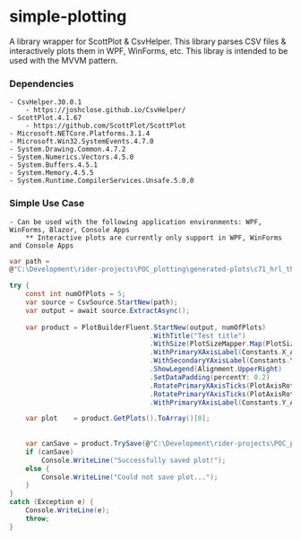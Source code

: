 # simple-plotting
A library wrapper for ScottPlot &amp; CsvHelper. This library parses CSV files &amp; interactively plots them in WPF, WinForms, etc. This libray is intended to be used with the MVVM pattern.

### Dependencies
    - CsvHelper.30.0.1
        - https://joshclose.github.io/CsvHelper/
    - ScottPlot.4.1.67
        - https://github.com/ScottPlot/ScottPlot
    - Microsoft.NETCore.Platforms.3.1.4
    - Microsoft.Win32.SystemEvents.4.7.0
    - System.Drawing.Common.4.7.2
    - System.Numerics.Vectors.4.5.0
	- System.Buffers.4.5.1
	- System.Memory.4.5.5
	- System.Runtime.CompilerServices.Unsafe.5.0.0

### Simple Use Case
    - Can be used with the following application environments: WPF, WinForms, Blazor, Console Apps
        ** Interactive plots are currently only support in WPF, WinForms and Console Apps

```cs
var path =
@"C:\Development\rider-projects\POC_plotting\generated-plots\c71_hrl_therm_cycling_9222023_92144_AM.csv";

try {
	const int numOfPlots = 5;
	var source = CsvSource.StartNew(path);
	var output = await source.ExtractAsync();
	
	var product = PlotBuilderFluent.StartNew(output, numOfPlots)
	                               .WithTitle("Test title")
	                               .WithSize(PlotSizeMapper.Map(PlotSize.s1024x768))
	                               .WithPrimaryXAxisLabel(Constants.X_AXIS_LABEL_DATE_TIME)
	                               .WithSecondaryYAxisLabel(Constants.Y_AXIS_LABEL_RH)
	                               .ShowLegend(Alignment.UpperRight)
	                               .SetDataPadding(percentY: 0.2)
	                               .RotatePrimaryXAxisTicks(PlotAxisRotationMapper.Map(PlotAxisRotation.Zero))
	                               .RotatePrimaryYAxisTicks(PlotAxisRotationMapper.Map(PlotAxisRotation.Zero))
	                               .WithPrimaryYAxisLabel(Constants.Y_AXIS_LABEL_TEMP).FinalizeConfiguration().Produce();

	var plot    = product.GetPlots().ToArray()[0];
	
	
	var canSave = product.TrySave(@"C:\Development\rider-projects\POC_plotting\generated-plots\output");
	if (canSave)
		Console.WriteLine("Successfully saved plot!");
	else {
		Console.WriteLine("Could not save plot...");
	}
}
catch (Exception e) {
	Console.WriteLine(e);
	throw;
}
```